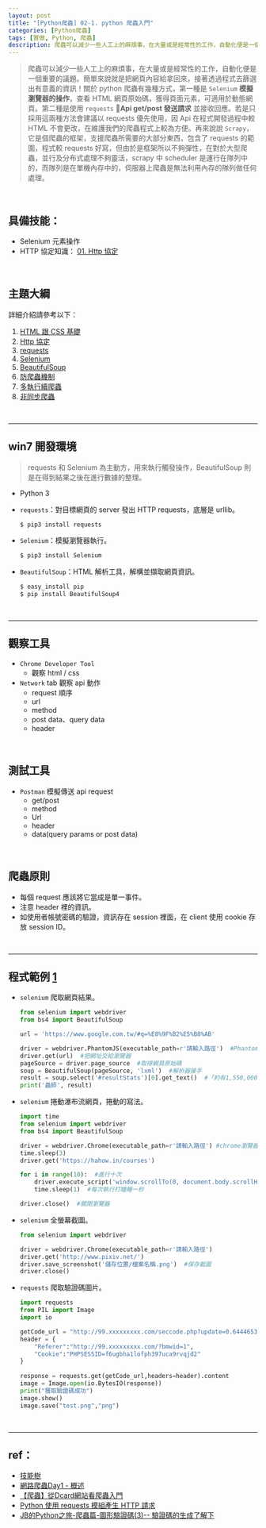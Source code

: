 ```yaml
---
layout: post
title: "[Python爬蟲] 02-1. python 爬蟲入門"
categories: [Python爬蟲]
tags: [實做, Python, 爬蟲]
description: 爬蟲可以減少一些人工上的麻煩事，在大量或是經常性的工作，自動化便是一個重要的議題。簡單來說就是把網頁內容給拿回來，接著透過程式去篩選出有意義的資訊！...
---
```


> 爬蟲可以減少一些人工上的麻煩事，在大量或是經常性的工作，自動化便是一個重要的議題。簡單來說就是把網頁內容給拿回來，接著透過程式去篩選出有意義的資訊！關於 python 爬蟲有幾種方式，第一種是 `Selenium` **模擬瀏覽器的操作**，查看 HTML 網頁原始碼，獲得頁面元素，可適用於動態網頁。第二種是使用 `requests` **Api get/post 發送請求** 並接收回應。若是只採用這兩種方法會建議以 requests 優先使用，因 Api 在程式開發過程中較 HTML 不會更改，在維護我們的爬蟲程式上較為方便。再來說說 `Scrapy`，它是個爬蟲的框架，支援爬蟲所需要的大部分東西，包含了 requests 的範圍，程式較 requests 好寫，但由於是框架所以不夠彈性，在對於大型爬蟲，並行及分布式處理不夠靈活，scrapy 中 scheduler 是運行在隊列中的，而隊列是在單機內存中的，伺服器上爬蟲是無法利用內存的隊列做任何處理。

<br/>

## 具備技能：
- Selenium 元素操作
- HTTP 協定知識： [01. Http 協定](http://cleoblog.ml/network/2018/10/16/Network-01.-Http-%E5%8D%94%E5%AE%9A.html)

<br/>

## 主題大綱
詳細介紹請參考以下：
1. [HTML 跟 CSS 基礎](http://cleoblog.ml/python爬蟲/2018/11/01/Python爬蟲-02-2.-HTML-跟-CSS-基礎.html)
2. [Http 協定](http://cleoblog.ml/network/2018/10/16/Network-01.-Http-協定.html)
3. [requests](http://cleoblog.ml/python爬蟲/2018/11/02/Python爬蟲-02-3.-requests-HTTP-GET&POST.html)
4. [Selenium](http://cleoblog.ml/python爬蟲/2018/11/03/Python爬蟲-02-4.-Selenium-瀏覽器模擬.html)
5. [BeautifulSoup](http://cleoblog.ml/network/2018/11/03/Python爬蟲-02-5.-BeautifulSoup-解析-HTML-程式碼.html)
6. [防爬蟲機制](http://cleoblog.ml/network/2018/11/05/Python爬蟲-02-6.-破解幾種防爬蟲機制.html)
8. [多執行續爬蟲](http://cleoblog.ml/network/2018/11/06/Python爬蟲-03-多執行緒.html)
7. [非同步爬蟲](http://cleoblog.ml/network/2018/11/07/Python爬蟲-02-7.-async-和-await-非同步爬蟲.html)

<br/>

***

## win7 開發環境

> requests 和 Selenium 為主動方，用來執行觸發操作，BeautifulSoup 則是在得到結果之後在進行數據的整理。

- Python 3
- `requests`：對目標網頁的 server 發出 HTTP requests，底層是 urllib。

    ```bash
    $ pip3 install requests
    ```

- `Selenium`：模擬瀏覽器執行。

    ```bash
    $ pip3 install Selenium
    ```

- `BeautifulSoup`：HTML 解析工具，解構並擷取網頁資訊。

    ```bash
    $ easy_install pip
    $ pip install BeautifulSoup4
    ```

<br/>

***

## 觀察工具

- `Chrome Developer Tool`
    - 觀察 html / css
- `Network` tab 觀察 api 動作
    - request 順序
    - url
    - method
    - post data、query data
    - header

<br/>

## 測試工具

- `Postman` 模擬傳送 api request
    - get/post
    - method
    - Url
    - header
    - data(query params or post data)

<br/>

## 爬蟲原則

- 每個 request 應該將它當成是單一事件。
- 注意 header 裡的資訊。
- 如使用者帳號密碼的驗證，資訊存在 session 裡面，在 client 使用 cookie 存放 session ID。

<br/>

***

## 程式範例 [1](https://pala.tw/python-web-crawler/)

- `selenium` 爬取網頁結果。
    ```python
    from selenium import webdriver
    from bs4 import BeautifulSoup
    
    url = 'https://www.google.com.tw/#q=%E8%9F%B2%E5%B8%AB'
    
    driver = webdriver.PhantomJS(executable_path=r'請輸入路徑')  #PhantomJS
    driver.get(url)  #把網址交給瀏覽器 
    pageSource = driver.page_source  #取得網頁原始碼
    soup = BeautifulSoup(pageSource, 'lxml')  #解析器接手
    result = soup.select('#resultStats')[0].get_text()  #「約有1,550,000,000項結果」
    print('蟲師', result)
    ```

- `selenium` 捲動瀑布流網頁，捲動的寫法。
    ```python
    import time
    from selenium import webdriver
    from bs4 import BeautifulSoup
    
    driver = webdriver.Chrome(executable_path=r'請輸入路徑') #chrome瀏覽器
    time.sleep(3)
    driver.get('https://hahow.in/courses')
    
    for i in range(10):  #進行十次
        driver.execute_script('window.scrollTo(0, document.body.scrollHeight);')  #重複往下捲動
        time.sleep(1)  #每次執行打瞌睡一秒                    
    
    driver.close()  #關閉瀏覽器
    ```

- `selenium` 全螢幕截圖。
    ```python
    from selenium import webdriver
    
    driver = webdriver.Chrome(executable_path=r'請輸入路徑')
    driver.get('http://www.pixiv.net/')
    driver.save_screenshot('儲存位置/檔案名稱.png')  #保存截圖
    driver.close()
    ```

- `requests` 爬取驗證碼圖片。
    ```python
    import requests
    from PIL import Image
    import io

    getCode_url = "http://99.xxxxxxxxx.com/seccode.php?update=0.6444653254985074"
    header = {
        "Referer":"http://99.xxxxxxxxx.com/?bmwid=1",
        "Cookie":"PHPSESSID=f6ugbha1lofph397uca9rvqjd2"
    }
                
    response = requests.get(getCode_url,headers=header).content
    image = Image.open(io.BytesIO(response))
    print("獲取驗證碼成功")
    image.show()
    image.save("test.png","png")
    ```

<br/>

***

## ref：

- [技能樹](https://kknews.cc/other/pe5b868.html)
- [網路爬蟲Day1 - 概述](https://ithelp.ithome.com.tw/articles/10190994)
- [【爬蟲】從Dcard網站看爬蟲入門](https://medium.com/pyladies-taiwan/%E5%BE%9Edcard%E7%B6%B2%E7%AB%99%E7%9C%8B%E7%88%AC%E8%9F%B2%E5%85%A5%E9%96%80-65105f0ddac)
- [Python 使用 requests 模組產生 HTTP 請求 ](https://blog.gtwang.org/programming/python-requests-module-tutorial/)
- [JB的Python之旅-爬蟲篇-圖形驗證碼(3)-- 驗證碼的生成了解下](https://tw.saowen.com/a/4895a66f2c3357fe5d67ee39ea3fc14fb697a51093343785056c326c4123b709)

<br/><br/>
